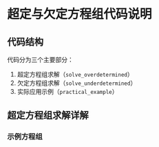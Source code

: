 # 超定与欠定方程组代码说明

## 代码结构
代码分为三个主要部分：
1. 超定方程组求解（`solve_overdetermined`）
2. 欠定方程组求解（`solve_underdetermined`）
3. 实际应用示例（`practical_example`）

## 超定方程组求解详解

### 示例方程组 